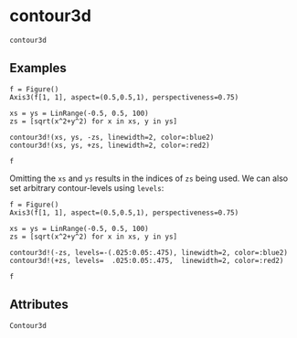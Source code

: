 # contour3d

```@shortdocs
contour3d
```


## Examples

```@figure backend=GLMakie
f = Figure()
Axis3(f[1, 1], aspect=(0.5,0.5,1), perspectiveness=0.75)

xs = ys = LinRange(-0.5, 0.5, 100)
zs = [sqrt(x^2+y^2) for x in xs, y in ys]

contour3d!(xs, ys, -zs, linewidth=2, color=:blue2)
contour3d!(xs, ys, +zs, linewidth=2, color=:red2)

f
```

Omitting the `xs` and `ys` results in the indices of `zs` being used. We can also set arbitrary contour-levels using `levels`:

```@figure
f = Figure()
Axis3(f[1, 1], aspect=(0.5,0.5,1), perspectiveness=0.75)

xs = ys = LinRange(-0.5, 0.5, 100)
zs = [sqrt(x^2+y^2) for x in xs, y in ys]

contour3d!(-zs, levels=-(.025:0.05:.475), linewidth=2, color=:blue2)
contour3d!(+zs, levels=  .025:0.05:.475,  linewidth=2, color=:red2)

f
```

## Attributes

```@attrdocs
Contour3d
```
